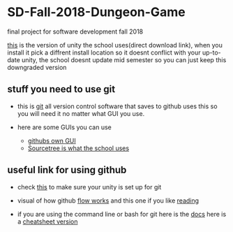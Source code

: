 # SD-Fall-2018-Dungeon-Game
final project for software development fall 2018

[this](https://download.unity3d.com/download_unity/2207421190e9/Windows64EditorInstaller/UnitySetup64-2018.2.9f1.exe) is the version of unity the school uses(direct download link), when you install it pick a diffrent install location so it doesnt conflict with your up-to-date unity, the school doesnt update mid semester so you can just keep this downgraded version

## stuff you need to use git
- this is [git](https://git-scm.com/downloads) all version control software that saves to github uses this so you will need it no matter what GUI you use.

- here are some GUIs you can use
  - [githubs own GUI](https://desktop.github.com/)
  - [Sourcetree is what the school uses](https://www.sourcetreeapp.com/)

## useful link for using github

- check [this](https://www.studica.com/blog/how-to-setup-github-with-unity-step-by-step-instructions) to make sure your unity is set up for git

- visual of how github [flow works](https://guides.github.com/introduction/flow/) and this one if you like [reading](http://scottchacon.com/2011/08/31/github-flow.html)

- if you are using the command line or bash for git here is the [docs](https://git-scm.com/docs) here is a [cheatsheet version](https://services.github.com/on-demand/downloads/github-git-cheat-sheet/)
